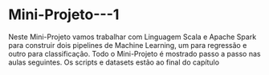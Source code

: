 # Mini-Projeto---1
Neste Mini-Projeto vamos trabalhar com Linguagem Scala e Apache Spark para construir dois  pipelines de Machine Learning, um para regressão e outro para classificação. Todo o Mini-Projeto é mostrado passo a passo nas aulas seguintes. Os scripts e datasets estão ao final do capítulo

